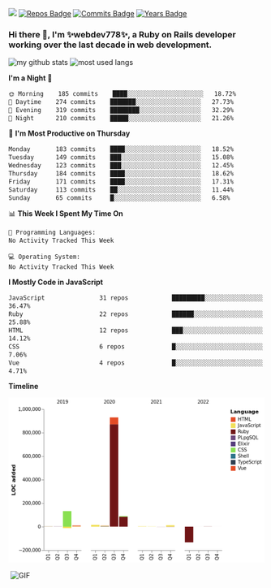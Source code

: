 ![](https://visitor-badge.glitch.me/badge?page_id=webdev778.webdev778)
[![Repos Badge](https://badges.pufler.dev/repos/webdev778)](https://badges.pufler.dev)
[![Commits Badge](https://badges.pufler.dev/commits/monthly/webdev778)](https://badges.pufler.dev)
[![Years Badge](https://badges.pufler.dev/years/webdev778)](https://badges.pufler.dev)
### Hi there 👋, I'm ✨webdev778✨, a Ruby on Rails developer working over the last decade in web development.


![my github stats](https://github-readme-stats.vercel.app/api?username=webdev778&show_icons=true&theme=tokyonight&line_height=27)
![most used langs](https://github-readme-stats.vercel.app/api/top-langs/?username=webdev778&hide=css,html&theme=tokyonight)

<!--START_SECTION:waka-->
**I'm a Night 🦉**

```text
🌞 Morning    185 commits    ████░░░░░░░░░░░░░░░░░░░░░   18.72%
🌆 Daytime    274 commits    ███████░░░░░░░░░░░░░░░░░░   27.73%
🌃 Evening    319 commits    ████████░░░░░░░░░░░░░░░░░   32.29%
🌙 Night      210 commits    █████░░░░░░░░░░░░░░░░░░░░   21.26%

```
📅 **I'm Most Productive on Thursday**

```text
Monday       183 commits    ████░░░░░░░░░░░░░░░░░░░░░   18.52%
Tuesday      149 commits    ███░░░░░░░░░░░░░░░░░░░░░░   15.08%
Wednesday    123 commits    ███░░░░░░░░░░░░░░░░░░░░░░   12.45%
Thursday     184 commits    ████░░░░░░░░░░░░░░░░░░░░░   18.62%
Friday       171 commits    ████░░░░░░░░░░░░░░░░░░░░░   17.31%
Saturday     113 commits    ██░░░░░░░░░░░░░░░░░░░░░░░   11.44%
Sunday       65 commits     █░░░░░░░░░░░░░░░░░░░░░░░░   6.58%

```


📊 **This Week I Spent My Time On**

```text
💬 Programming Languages:
No Activity Tracked This Week

💻 Operating System:
No Activity Tracked This Week

```

**I Mostly Code in JavaScript**

```text
JavaScript               31 repos            █████████░░░░░░░░░░░░░░░░   36.47%
Ruby                     22 repos            ██████░░░░░░░░░░░░░░░░░░░   25.88%
HTML                     12 repos            ███░░░░░░░░░░░░░░░░░░░░░░   14.12%
CSS                      6 repos             █░░░░░░░░░░░░░░░░░░░░░░░░   7.06%
Vue                      4 repos             █░░░░░░░░░░░░░░░░░░░░░░░░   4.71%

```


**Timeline**

![Chart not found](https://github.com/webdev778/webdev778/blob/master/charts/bar_graph.png)


<!--END_SECTION:waka-->

<img align="right" alt="GIF" src="https://github.com/webdev778/webdev778/blob/main/code.gif?raw=true" width="500" height="320" />

<!--
**webdev778/webdev778** is a ✨ _special_ ✨ repository because its `README.md` (this file) appears on your GitHub profile.

Here are some ideas to get you started:

- 🔭 I’m currently working on ...
- 🌱 I’m currently learning ...
- 👯 I’m looking to collaborate on ...
- 🤔 I’m looking for help with ...
- 💬 Ask me about ...
- 📫 How to reach me: ...
- 😄 Pronouns: ...
- ⚡ Fun fact: ...
-->
